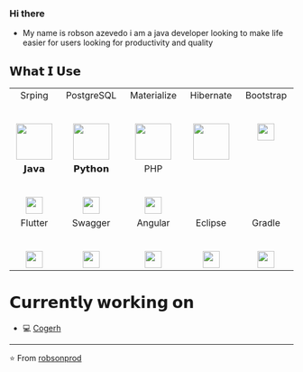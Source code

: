 ### Hi there

- My name is robson azevedo i am a java developer looking to make life easier for users looking for productivity and quality

<!--
**username/username** is a ✨ _special_ ✨ repository because its `README.md` (this file) appears on your GitHub profile.
-->

## 𝗪𝗵𝗮𝘁 𝗜 𝗨𝘀𝗲

<table>
  <tbody>
    <tr valign="top">
      <td width="10%" align="center">
        <span>Srping</span><br><br><br>
        <img height="64px" src="https://cdn.svgporn.com/logos/spring.svg">
      </td>
      <td width="10%" align="center">
        <span>PostgreSQL</span><br><br><br>
        <img height="64px" src="https://cdn.svgporn.com/logos/postgresql.svg">
      </td>
      <td width="10%" align="center">
        <span>Materialize</span><br><br><br>
        <img height="64px" src="https://cdn.svgporn.com/logos/materializecss.svg">
      </td>
      <td width="10%" align="center">
        <span>Hibernate</span><br><br><br>
        <img height="64px" src="https://cdn.svgporn.com/logos/hibernate.svg">
      </td>
      <td width="15%" align="center">
        <span>Bootstrap</span><br><br><br>
        <img height="30px" src="https://cdn.svgporn.com/logos/bootstrap.svg">
      </td>
    </tr>
    <tr valign="top">
      <td width="10%" align="center">
        <span>𝗝𝗮𝘃𝗮</span><br><br><br>
        <img height="30px" src="https://cdn.svgporn.com/logos/java.svg">
      </td>
      <td width="10%" align="center">
        <span>𝗣𝘆𝘁𝗵𝗼𝗻</span><br><br><br>
        <img height="30px" src="https://cdn.svgporn.com/logos/python.svg">
      </td>
      <td width="15%" align="center">
        <span>PHP</span><br><br><br>
        <img height="30px" src="https://cdn.svgporn.com/logos/php.svg">
      </td>
    </tr>
    <tr valign="top">
      <td width="15%" align="center">
        <span>Flutter</span><br><br><br>
        <img height="30px" src="https://cdn.svgporn.com/logos/flutter.svg">
      </td>
      <td width="15%" align="center">
        <span>Swagger</span><br><br><br>
        <img height="30px" src="https://cdn.svgporn.com/logos/swagger.svg">
      </td>
      <td width="15%" align="center">
        <span>Angular</span><br><br><br>
        <img height="30px" src="https://cdn.svgporn.com/logos/angular-icon.svg">
      </td>
      <td width="15%" align="center">
        <span>Eclipse</span><br><br><br>
        <img height="30px" src="https://cdn.svgporn.com/logos/eclipse.svg">
      </td>
      <td width="15%" align="center">
        <span>Gradle</span><br><br><br>
        <img height="30px" src="https://cdn.svgporn.com/logos/gradle.svg">
      </td>
    </tr>
  </tbody>
</table>

# 𝗖𝘂𝗿𝗿𝗲𝗻𝘁𝗹𝘆 𝘄𝗼𝗿𝗸𝗶𝗻𝗴 𝗼𝗻

- 💻 [Cogerh](https://www.cogerh.com.br/)

---

 ⭐️ From [robsonprod](https://github.com/robsonprod)
